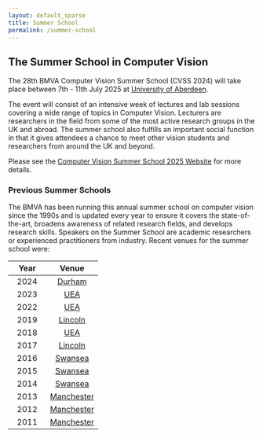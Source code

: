 ```yaml
---
layout: default_sparse
title: Summer School
permalink: /summer-school
---
```


## The Summer School in Computer Vision

The 28th BMVA Computer Vision Summer School (CVSS 2024) will take place between 7th - 11th July 2025 at [University of Aberdeen](https://www.abdn.ac.uk/). 

The event will consist of an intensive week of lectures and lab sessions covering a wide range of topics in Computer Vision. Lecturers are researchers in the field from some of the most active research groups in the UK and abroad. The summer school also fulfills an important social function in that it gives attendees a chance to meet other vision students and researchers from around the UK and beyond. 

Please see the [Computer Vision Summer School 2025 Website](https://cvss.bmva.org/) for more details.

<!---
### Call for Proposals to Host the 2024 Summer School!

The summer school is an excellent opportunity for computer vision researchers at the start of their careers and is a priority for the BMVA. This is only possible through the kind work of volunteers from the academic and industry communities who host and support the organisation of the school.

<div class="alert mt-3 alert-danger" style="text-align:center;">
<h2>Volunteers for BMVA Summer School 2024: Deadline 24th July 2023</h2>

<p>We are asking for volunteers to host the BMVA Summer School (in 2024 and beyond)! The deadline for applications for 2024 is <b>24th July 2023</b>. Please submit an expression of interest via <a href="https://forms.gle/rY79xfc9xc38GdYz7">this google form</a>. At this stage, it is sufficient to express an interest in either hosting the summer school (in which case a proposed venue and dates are required) or to express interest in being involved in the organisation team for the school (which would be hosted elsewhere). Volunteers for both would be most welcome. Please see the <a href="https://cvss-uea.uk//">current website</a> as an example of the content and activities.</p>

<p style="text-align: center;">
<a class="btn btn-danger" role="button" href="https://forms.gle/rY79xfc9xc38GdYz7">Expression of Interest Form</a></p>

</div>
--->

### Previous Summer Schools

The BMVA has been running this annual summer school on computer vision since the 1990s and is updated every year to ensure it covers the state-of-the-art, broadens awareness of related research fields, and develops research skills. Speakers on the Summer School are academic researchers or experienced practitioners from industry. Recent venues for the summer school were:

| &nbsp;&nbsp;&nbsp;Year&nbsp;&nbsp;&nbsp;| &nbsp;&nbsp;&nbsp;Venue&nbsp;&nbsp;&nbsp; |
|:-:|:-:|
| 2024 | [Durham]([https://cvss.bmva.org/previous/2024/](https://cvss.bmva.org/previous/2024/)) |
| 2023 | [UEA](https://cvss-uea.uk/) |
| 2022 | [UEA](https://cvss2022-uea.uk/) |
| 2019 | [Lincoln](https://cvss.blogs.lincoln.ac.uk/) |
| 2018 | [UEA](https://bmvass2018.wordpress.com) |
| 2017 | [Lincoln](http://cvss.blogs.lincoln.ac.uk) |
| 2016 | [Swansea](http://cvss.swansea.ac.uk) |
| 2015 | [Swansea](http://cvss.swansea.ac.uk/cvss2015) |
| 2014 | [Swansea](http://cvss.swansea.ac.uk/cvss2014) |
| 2013 | [Manchester](http://personalpages.manchester.ac.uk/staff/carole.j.twining/bmva) |
| 2012 | [Manchester](http://personalpages.manchester.ac.uk/staff/jim.graham/SummerSchool) |
| 2011 | [Manchester](http://personalpages.manchester.ac.uk/staff/jim.graham) |

